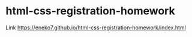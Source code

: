 # html-css-registration-homework
Link https://eneko7.github.io/html-css-registration-homework/index.html
